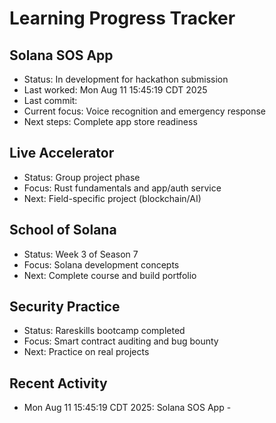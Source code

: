 # Learning Progress Tracker

## Solana SOS App
- Status: In development for hackathon submission
- Last worked: Mon Aug 11 15:45:19 CDT 2025
- Last commit: 
- Current focus: Voice recognition and emergency response
- Next steps: Complete app store readiness

## Live Accelerator
- Status: Group project phase
- Focus: Rust fundamentals and app/auth service
- Next: Field-specific project (blockchain/AI)

## School of Solana
- Status: Week 3 of Season 7
- Focus: Solana development concepts
- Next: Complete course and build portfolio

## Security Practice
- Status: Rareskills bootcamp completed
- Focus: Smart contract auditing and bug bounty
- Next: Practice on real projects

## Recent Activity
- Mon Aug 11 15:45:19 CDT 2025: Solana SOS App - 

